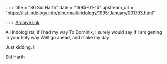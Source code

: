 +++
title = "86 Sid Harth"
date = "1995-01-15"
upstream_url = "https://list.indology.info/pipermail/indology/1995-January/001793.html"

+++
[Archive link](https://list.indology.info/pipermail/indology/1995-January/001793.html)

All Indologists, if I had my way
To Dominik, I  surely would say
If I am getting in your holy way
Well go ahead, and make my day

Just kidding. II

Sid Harth





